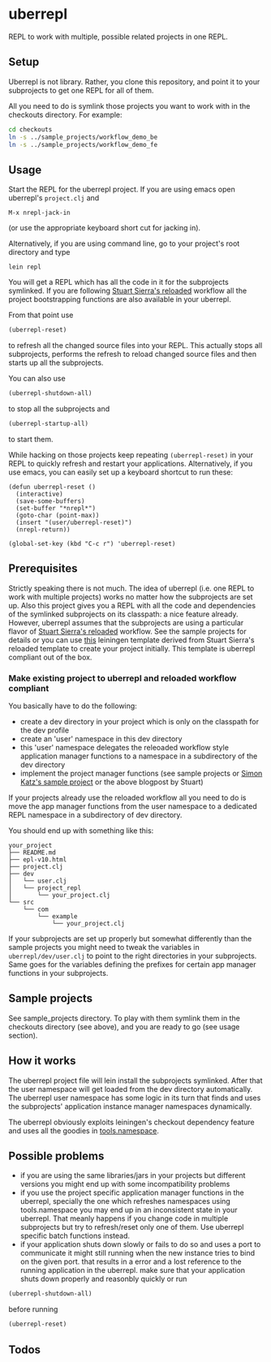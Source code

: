 # uberrepl

REPL to work with multiple, possible related projects in one REPL.

## Setup

Uberrepl is not library. Rather, you clone this repository, and point it to your subprojects to get one REPL for all of them.

All you need to do is symlink those projects you want to work with in the checkouts directory. For example:
```sh
cd checkouts
ln -s ../sample_projects/workflow_demo_be
ln -s ../sample_projects/workflow_demo_fe
```

## Usage

Start the REPL for the uberrepl project. If you are using emacs open uberrepl's ```project.clj``` and

    M-x nrepl-jack-in

(or use the appropriate keyboard short cut for jacking in).

Alternatively, if you are using command line, go to your project's root directory and type

    lein repl

You will get a REPL which has all the code in it for the subprojects symlinked. If you are following [Stuart Sierra's reloaded](http://thinkrelevance.com/blog/2013/06/04/clojure-workflow-reloaded) workflow all the project bootstrapping functions are also available in your uberrepl.

From that point use

```clojure
(uberrepl-reset)
```
to refresh all the changed source files into your REPL. This actually stops all subprojects, performs the refresh to reload changed source files and then starts up all the subprojects.

You can also use
```clojure
(uberrepl-shutdown-all)
```
to stop all the subprojects and
```clojure
(uberrepl-startup-all)
```
to start them.

While hacking on those projects keep repeating ```(uberrepl-reset)``` in your REPL to quickly refresh and restart your applications. Alternatively, if you use emacs, you can easily set up a keyboard shortcut to run these:

    (defun uberrepl-reset ()
      (interactive)
      (save-some-buffers)
      (set-buffer "*nrepl*")
      (goto-char (point-max))
      (insert "(user/uberrepl-reset)")
      (nrepl-return))

    (global-set-key (kbd "C-c r") 'uberrepl-reset)

## Prerequisites

Strictly speaking there is not much. The idea of uberrepl (i.e. one REPL to work with multiple projects) works no matter how the subprojects are set up. Also this project gives you a REPL with all the code and dependencies of the symlinked subprojects on its classpath: a nice feature already. However, uberrepl assumes that the subprojects are using a particular flavor of [Stuart Sierra's reloaded](http://thinkrelevance.com/blog/2013/06/04/clojure-workflow-reloaded) workflow. See the sample projects for details or you can use [this](https://github.com/benedekfazekas/reloaded) leiningen template derived from Stuart Sierra's reloaded template to create your project initially. This template is uberrepl compliant out of the box.

### Make existing project to uberrepl and reloaded workflow compliant

You basically have to do the following:
- create a dev directory in your project which is only on the classpath for the dev profile
- create an 'user' namespace in this dev directory
- this 'user' namespace delegates the releoaded workflow style application manager functions to a namespace in a subdirectory of the dev directory
- implement the project manager functions (see sample projects or [Simon Katz's sample project](https://github.com/simon-katz/clojure-workflow-demo) or the above blogpost by Stuart)

If your projects already use the reloaded workflow all you need to do is move the app manager functions from the user namespace to a dedicated REPL namespace in a subdirectory of dev directory.

You should end up with something like this:

    your_project
    ├── README.md
    ├── epl-v10.html
    ├── project.clj
    ├── dev
    │   └── user.clj
    │   └── project_repl
    │       └── your_project.clj
    └── src
        └── com
            └── example
                └── your_project.clj


If your subprojects are set up properly but somewhat differently than the sample projects you might need to tweak the variables in `uberrepl/dev/user.clj` to point to the right directories in your subprojects. Same goes for the variables defining the prefixes for certain app manager functions in your subprojects.

## Sample projects

See sample_projects directory. To play with them symlink them in the checkouts directory (see above), and you are ready to go (see usage section).

## How it works

The uberrepl project file will lein install the subprojects symlinked. After that the user namespace will get loaded from the dev directory automatically. The uberrepl user namespace has some logic in its turn that finds and uses the subprojects' application instance manager namespaces dynamically.

The uberrepl obviously exploits leiningen's checkout dependency feature and uses all the goodies in [tools.namespace](https://github.com/clojure/tools.namespace).

## Possible problems

- if you are using the same libraries/jars in your projects but different versions you might end up with some incompatibility problems
- if you use the project specific application manager functions in the uberrepl, specially the one which refreshes namespaces using tools.namespace you may end up in an inconsistent state in your uberrepl. That meanly happens if you change code in multiple subprojects but try to refresh/reset only one of them. Use uberrepl specific batch functions instead.
- if your application shuts down slowly or fails to do so and uses a port to communicate it might still running when the new instance tries to bind on the given port. that results in a error and a lost reference to the running application in the uberrepl. make sure that your application shuts down properly and reasonbly quickly or run
```clojure
(uberrepl-shutdown-all)
```
before running
```clojure
(uberrepl-reset)
```

## Todos
